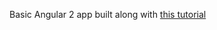 Basic Angular 2 app built along with [this tutorial](https://code.tutsplus.com/courses/get-started-with-angular-2)
